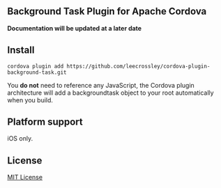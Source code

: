 ## Background Task Plugin for Apache Cordova

**Documentation will be updated at a later date**

## Install

```
cordova plugin add https://github.com/leecrossley/cordova-plugin-background-task.git
```

You **do not** need to reference any JavaScript, the Cordova plugin architecture will add a backgroundtask object to your root automatically when you build.

## Platform support

iOS only.

## License

[MIT License](http://ilee.mit-license.org)
